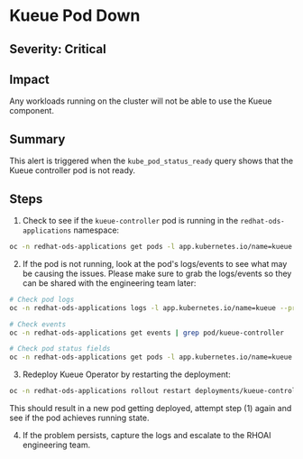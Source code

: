 # Kueue Pod Down

## Severity: Critical

## Impact

Any workloads running on the cluster will not be able to use the Kueue component.

## Summary

This alert is triggered when the `kube_pod_status_ready` query shows that the Kueue controller pod is not ready.

## Steps

1. Check to see if the `kueue-controller` pod is running in the `redhat-ods-applications` namespace:

```bash
oc -n redhat-ods-applications get pods -l app.kubernetes.io/name=kueue
```

2. If the pod is not running, look at the pod's logs/events to see what may be causing the issues. Please make sure to grab the logs/events so they can be shared with the engineering team later:

```bash
# Check pod logs 
oc -n redhat-ods-applications logs -l app.kubernetes.io/name=kueue --prefix=true --tail=-1

# Check events 
oc -n redhat-ods-applications get events | grep pod/kueue-controller

# Check pod status fields
oc -n redhat-ods-applications get pods -l app.kubernetes.io/name=kueue -o jsonpath="{range .items[*]}{.status}{\"\n\n\"}{end}"
```

3. Redeploy Kueue Operator by restarting the deployment:

```bash
oc -n redhat-ods-applications rollout restart deployments/kueue-controller-manager
```

This should result in a new pod getting deployed, attempt step (1) again and see if the pod achieves running state.

4. If the problem persists, capture the logs and escalate to the RHOAI engineering team.
